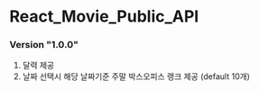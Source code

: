 # React_Movie_Public_API

### Version "1.0.0"

1. 달력 제공
2. 날짜 선택시 해당 날짜기준 주말 박스오피스 랭크 제공 (default 10개)
